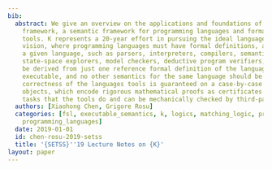 ```yaml
---
bib:
  abstract: We give an overview on the applications and foundations of the K language
    framework, a semantic framework for programming languages and formal analysis
    tools. K represents a 20-year effort in pursuing the ideal language framework
    vision, where programming languages must have formal definitions, and tools for
    a given language, such as parsers, interpreters, compilers, semantic-based debuggers,
    state-space explorers, model checkers, deductive program verifiers, etc., can
    be derived from just one reference formal definition of the language, which is
    executable, and no other semantics for the same language should be needed. The
    correctness of the languages tools is guaranteed on a case-by-case basis by proof
    objects, which encode rigorous mathematical proofs as certificates for every individual
    tasks that the tools do and can be mechanically checked by third-party proof checkers.
  authors: [Xiaohong Chen, Grigore Rosu]
  categories: [fsl, executable_semantics, k, logics, matching_logic, program_verification,
    programming_languages]
  date: 2019-01-01
  id: chen-rosu-2019-setss
  title: '{SETSS}''19 Lecture Notes on {K}'
layout: paper
---
```

